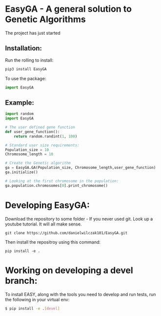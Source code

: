 # EasyGA - A general solution to Genetic Algorithms

The project has just started

## Installation:

Run the rolling to install:

```Python
pip3 install EasyGA
```

To use the package:
```python
import EasyGA
```

## Example:
```python
import random
import EasyGA

# The user defined gene function
def user_gene_function():
    return random.randint(1, 100)

# Standard user size requirements:
Population_size = 10
Chromosome_length = 10

# Create the Genetic algorithm
ga = EasyGA.GA(Population_size, Chromosome_length,user_gene_function)
ga.initialize()

# Looking at the first chromosome in the population:
ga.population.chromosomes[0].print_chromosome()

```

# Developing EasyGA:
Download the repository to some folder - If you never used git. Look up a youtube tutorial. It will all make sense.
```
git clone https://github.com/danielwilczak101/EasyGA.git
```
Then install the repositroy using this command:
```
pip install -e .
```

# Working on developing a devel branch:
To install EASY, along with the tools you need to develop and run tests, run the following in your virtual env:

```bash
$ pip install -e .[devel]
```
